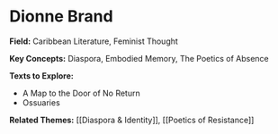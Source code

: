 # Dionne Brand

**Field:** Caribbean Literature, Feminist Thought 

**Key Concepts:** Diaspora, Embodied Memory, The Poetics of Absence

**Texts to Explore:**
- A Map to the Door of No Return
- Ossuaries

**Related Themes:** [[Diaspora & Identity]], [[Poetics of Resistance]]
